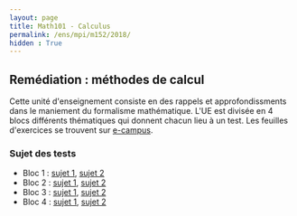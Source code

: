 ```yaml
---
layout: page
title: Math101 - Calculus
permalink: /ens/mpi/m152/2018/
hidden : True
---
```



## Remédiation : méthodes de calcul

Cette unité d'enseignement consiste en des rappels et approfondissments dans le maniement du formalisme mathématique. L'UE est divisée en 4 blocs différents thématiques qui donnent chacun lieu à un test. Les feuilles d'exercices se trouvent sur [e-campus](https://ecampus.paris-saclay.fr/).


### Sujet des tests

- Bloc 1 : [sujet 1](bloc1_1.pdf), [sujet 2](bloc1_2.pdf)
- Bloc 2 : [sujet 1](bloc2_1.pdf), [sujet 2](bloc2_2.pdf)
- Bloc 3 : [sujet 1](bloc3_1.pdf), [sujet 2](bloc3_2.pdf)
- Bloc 4 : [sujet 1](bloc4_1.pdf), [sujet 2](bloc4_2.pdf)